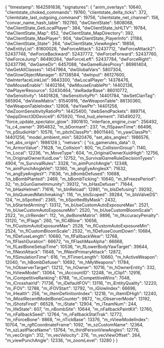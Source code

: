 {
  "timestamp": 1642591636,
  "signatures": {
    "anim_overlays": 10640,
    "clientstate_choked_commands": 19760,
    "clientstate_delta_ticks": 372,
    "clientstate_last_outgoing_command": 19756,
    "clientstate_net_channel": 156,
    "convar_name_hash_table": 192760,
    "dwClientState": 5808068,
    "dwClientState_GetLocalPlayer": 384,
    "dwClientState_IsHLTV": 19784,
    "dwClientState_Map": 652,
    "dwClientState_MapDirectory": 392,
    "dwClientState_MaxPlayer": 904,
    "dwClientState_PlayerInfo": 21184,
    "dwClientState_State": 264,
    "dwClientState_ViewAngles": 19856,
    "dwEntityList": 81600028,
    "dwForceAttack": 52437712,
    "dwForceAttack2": 52437748,
    "dwForceBackward": 52437772,
    "dwForceForward": 52437760,
    "dwForceJump": 86490264,
    "dwForceLeft": 52437784,
    "dwForceRight": 52437796,
    "dwGameDir": 6457088,
    "dwGameRulesProxy": 86961404,
    "dwGetAllClasses": 14547964,
    "dwGlobalVars": 5807304,
    "dwGlowObjectManager": 87138584,
    "dwInput": 86127600,
    "dwInterfaceLinkList": 9843300,
    "dwLocalPlayer": 14378476,
    "dwMouseEnable": 14402184,
    "dwMouseEnablePtr": 14402136,
    "dwPlayerResource": 52430464,
    "dwRadarBase": 86010772,
    "dwSensitivity": 14401828,
    "dwSensitivityPtr": 14401784,
    "dwSetClanTag": 565904,
    "dwViewMatrix": 81540916,
    "dwWeaponTable": 86130360,
    "dwWeaponTableIndex": 12908,
    "dwYawPtr": 14401256,
    "dwZoomSensitivityRatioPtr": 14425400,
    "dwbSendPackets": 889714,
    "dwppDirect3DDevice9": 675920,
    "find_hud_element": 745490272,
    "force_update_spectator_glow": 3901610,
    "interface_engine_cvar": 256492,
    "is_c4_owner": 3954832,
    "m_bDormant": 237,
    "m_flSpawnTime": 66496,
    "m_pStudioHdr": 10576,
    "m_pitchClassPtr": 86011440,
    "m_yawClassPtr": 14401256,
    "model_ambient_min": 5820476,
    "set_abs_angles": 1986576,
    "set_abs_origin": 1986128
  },
  "netvars": {
    "cs_gamerules_data": 0,
    "m_ArmorValue": 71628,
    "m_Collision": 800,
    "m_CollisionGroup": 1140,
    "m_Local": 12236,
    "m_MoveType": 604,
    "m_OriginalOwnerXuidHigh": 12756,
    "m_OriginalOwnerXuidLow": 12752,
    "m_SurvivalGameRuleDecisionTypes": 4904,
    "m_SurvivalRules": 3328,
    "m_aimPunchAngle": 12348,
    "m_aimPunchAngleVel": 12360,
    "m_angEyeAnglesX": 71632,
    "m_angEyeAnglesY": 71636,
    "m_bBombDefused": 10688,
    "m_bBombPlanted": 2469,
    "m_bBombTicking": 10640,
    "m_bFreezePeriod": 32,
    "m_bGunGameImmunity": 39312,
    "m_bHasDefuser": 71644,
    "m_bHasHelmet": 71616,
    "m_bInReload": 12981,
    "m_bIsDefusing": 39292,
    "m_bIsQueuedMatchmaking": 116,
    "m_bIsScoped": 39284,
    "m_bIsValveDS": 124,
    "m_bSpotted": 2365,
    "m_bSpottedByMask": 2432,
    "m_bStartedArming": 13312,
    "m_bUseCustomAutoExposureMax": 2521,
    "m_bUseCustomAutoExposureMin": 2520,
    "m_bUseCustomBloomScale": 2522,
    "m_clrRender": 112,
    "m_dwBoneMatrix": 9896,
    "m_fAccuracyPenalty": 13120,
    "m_fFlags": 260,
    "m_flC4Blow": 10656,
    "m_flCustomAutoExposureMax": 2528,
    "m_flCustomAutoExposureMin": 2524,
    "m_flCustomBloomScale": 2532,
    "m_flDefuseCountDown": 10684,
    "m_flDefuseLength": 10680,
    "m_flFallbackWear": 12768,
    "m_flFlashDuration": 66672,
    "m_flFlashMaxAlpha": 66668,
    "m_flLastBoneSetupTime": 10536,
    "m_flLowerBodyYawTarget": 39644,
    "m_flNextAttack": 11648,
    "m_flNextPrimaryAttack": 12872,
    "m_flSimulationTime": 616,
    "m_flTimerLength": 10660,
    "m_hActiveWeapon": 12040,
    "m_hBombDefuser": 10692,
    "m_hMyWeapons": 11784,
    "m_hObserverTarget": 13212,
    "m_hOwner": 10716,
    "m_hOwnerEntity": 332,
    "m_hViewModel": 13064,
    "m_iAccountID": 12248,
    "m_iClip1": 12916,
    "m_iCompetitiveRanking": 6788,
    "m_iCompetitiveWins": 7048,
    "m_iCrosshairId": 71736,
    "m_iDefaultFOV": 13116,
    "m_iEntityQuality": 12220,
    "m_iFOV": 12788,
    "m_iFOVStart": 12792,
    "m_iGlowIndex": 66696,
    "m_iHealth": 256,
    "m_iItemDefinitionIndex": 12218,
    "m_iItemIDHigh": 12240,
    "m_iMostRecentModelBoneCounter": 9872,
    "m_iObserverMode": 13192,
    "m_iShotsFired": 66528,
    "m_iState": 12904,
    "m_iTeamNum": 244,
    "m_lifeState": 607,
    "m_nBombSite": 10644,
    "m_nFallbackPaintKit": 12760,
    "m_nFallbackSeed": 12764,
    "m_nFallbackStatTrak": 12772,
    "m_nForceBone": 9868,
    "m_nTickBase": 13376,
    "m_nViewModelIndex": 10704,
    "m_rgflCoordinateFrame": 1092,
    "m_szCustomName": 12364,
    "m_szLastPlaceName": 13764,
    "m_thirdPersonViewAngles": 12776,
    "m_vecOrigin": 312,
    "m_vecVelocity": 276,
    "m_vecViewOffset": 264,
    "m_viewPunchAngle": 12336,
    "m_zoomLevel": 13280
  }
}
